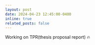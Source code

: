 ```yaml
---
layout: post
date: 2024-04-23 12:45:00-0400
inline: true
related_posts: false
---
```


Working on TPR(thesis proposal report) 🔥
